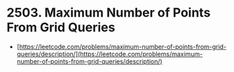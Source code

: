 # 2503. Maximum Number of Points From Grid Queries

- [https://leetcode.com/problems/maximum-number-of-points-from-grid-queries/description/](https://leetcode.com/problems/maximum-number-of-points-from-grid-queries/description/)
